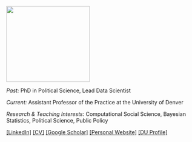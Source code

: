 
[<img src="https://www.du.edu/sites/default/files/styles/featured_media_image_1200_x_801/public/feature-media-image/du_logo_for_grantstf.png?itok=rcSPBBXx" width="220" height="200">](https://www.utexas.edu/)

*Past:* PhD in Political Science, Lead Data Scientist

*Current:* Assistant Professor of the Practice at the University of Denver

*Research & Teaching Interests*: Computational Social Science, Bayesian Statistics, Political Science, Public Policy 

[[LinkedIn]](https://linkedin.com/in/stefani-langehennig-phd-418820144)
[[CV]](https://steflangehennig.github.io/cv.pdf) 
[[Google Scholar]](https://scholar.google.com/citations?user=xjXALp0AAAAJ&hl=en) 
[[Personal Website]](https://steflangehennig.github.io/)
[[DU Profile]](https://daniels.du.edu/directory/stefani-langehennig/)
